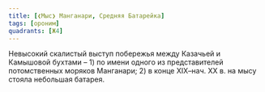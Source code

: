 ```yaml
---
title: [❮Мыс❯ Манганари, Средняя Батарейка]
tags: [ороним]
quadrants: [Ж4]
---
```


Невысокий скалистый выступ побережья между Казачьей и Камышовой бухтами – 1) по
имени одного из представителей потомственных моряков Манганари; 2) в конце
ХIХ–нач. ХХ в. на мысу стояла небольшая батарея.
